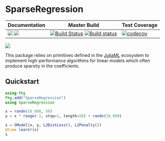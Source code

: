 # SparseRegression

| Documentation | Master Build | Test Coverage |
|---------------|---------------|---------------|
| [![](https://img.shields.io/badge/docs-stable-blue.svg)](https://joshday.github.io/SparseRegression.jl/stable) [![](https://img.shields.io/badge/docs-latest-blue.svg)](https://joshday.github.io/SparseRegression.jl/latest) | [![Build Status](https://travis-ci.org/joshday/SparseRegression.jl.svg?branch=master)](https://travis-ci.org/joshday/SparseRegression.jl) [![Build status](https://ci.appveyor.com/api/projects/status/qs7pa6m3tx6ivyq7?svg=true)](https://ci.appveyor.com/project/joshday/sparseregression-jl) | [![codecov](https://codecov.io/gh/joshday/SparseRegression.jl/branch/master/graph/badge.svg)](https://codecov.io/gh/joshday/SparseRegression.jl)

![](https://user-images.githubusercontent.com/8075494/51219071-2949b680-18fd-11e9-9374-27c7ad9536b6.gif)

This package relies on primitives defined in the [JuliaML](https://github.com/JuliaML) ecosystem to implement high-performance algorithms for linear models which often produce sparsity in the coefficients.

## Quickstart
```julia
using Pkg
Pkg.add("SparseRegression")
using SparseRegression

x = randn(10_000, 50)
y = x * range(-1, stop=1, length=50) + randn(10_000)

s = SModel(x, y, L2DistLoss(), L2Penalty())
@time learn!(s)
s
```